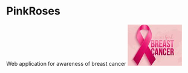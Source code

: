 # PinkRoses
Web application for awareness of breast cancer
![Breast Cancer](images/thumb_images.jpeg)
